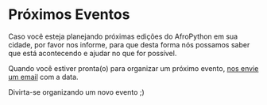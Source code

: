 # Próximos Eventos

Caso você esteja planejando próximas edições do AfroPython em sua cidade, por favor nos informe, para que desta forma nós possamos saber que está acontecendo e ajudar no que for possível.

Quando você estiver pronta(o) para organizar um próximo evento, [nos envie um email](mailto:afropython@gmail.com) com a data.

Divirta-se organizando um novo evento ;)

